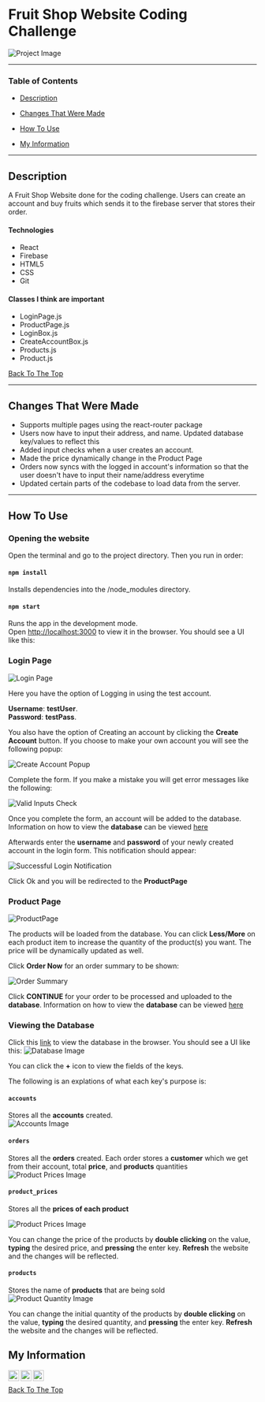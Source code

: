 # Fruit Shop Website Coding Challenge

![Project Image](./src/assets/images/fruitsunion.png)


---

### Table of Contents

- [Description](#description)
- [Changes That Were Made](#changes-that-were-made)
- [How To Use](#how-to-use)

- [My Information](#My-Information)

---

## Description

A Fruit Shop Website done for the coding challenge. Users can create an account and buy fruits which sends it to the firebase server that stores their order.

#### Technologies

- React
- Firebase
- HTML5
- CSS
- Git

#### Classes I think are important

- LoginPage.js
- ProductPage.js
- LoginBox.js
- CreateAccountBox.js
- Products.js
- Product.js

[Back To The Top](#4Hour-Fruit-Shop-Website-Coding-Challenge)

---
## Changes That Were Made

- Supports multiple pages using the react-router package
- Users now have to input their address, and name. Updated database key/values to reflect this
- Added input checks when a user creates an account. 
- Made the price dynamically change in the Product Page
- Orders now syncs with the logged in account's information so that the user doesn't have to input their name/address everytime
- Updated certain parts of the codebase to load data from the server. 

---
## How To Use

### Opening the website

Open the terminal and go to the project directory. Then you run in order:
#### `npm install`
Installs dependencies into the /node_modules directory.<br>

#### `npm start`

Runs the app in the development mode.<br>
Open [http://localhost:3000](http://localhost:3000) to view it in the browser. You should see a UI like this:

### Login Page

![Login Page](./src/assets/images/loginPage.PNG)

Here you have the option of Logging in using the test account. 

**Username**: **testUser**. \
**Password**: **testPass**. 

You also have the option of Creating an account by clicking the **Create Account** button. If you choose to make your own account you will see the following popup:   

![Create Account Popup](./src/assets/images/createAccountPopup.PNG)

Complete the form. If you make a mistake you will get error messages like the following: 

![Valid Inputs Check](./src/assets/images/validInputsCheck.PNG)


Once you complete the form, an account will be added to the database. Information on how to view the **database** can be viewed [here](#Viewing-the-Database)

Afterwards enter the **username** and **password** of your newly created account in the login form. This notification should appear:

![Successful Login Notification](./src/assets/images/successfulLoginNotification.PNG)

Click Ok and you will be redirected to the **ProductPage**

### Product Page

![ProductPage](./src/assets/images/productPage.PNG)

The products will be loaded from the database. You can click **Less/More** on each product item to increase the quantity of the product(s) you want. The price will be dynamically updated as well.
<br>

Click **Order Now** for an order summary to be shown:

![Order Summary](./src/assets/images/orderSummary.PNG)

Click **CONTINUE** for your order to be processed and uploaded to the **database**. Information on how to view the **database** can be viewed [here](#Viewing-the-Database )


### Viewing the Database  
Click this [link](https://console.firebase.google.com/project/fruit-website/database/fruit-website/data) to view the database in the browser. You should see a UI like this:
![Database Image](./src/assets/images/firebase.PNG)

You can click the **+** icon to view the fields of the keys. 

The following is an explations of what each key's purpose is:
#### `accounts`
Stores all the **accounts** created.<br>
![Accounts Image](./src/assets/images/accounts.PNG)

#### `orders`
Stores all the **orders** created. Each order stores a **customer** which we get from their account, total **price**, and **products** quantities <br>
![Product Prices Image](./src/assets/images/orders.PNG)


#### `product_prices`
Stores all the **prices of each product**

![Product Prices Image](./src/assets/images/product_prices.PNG)


You can change the price of the products by **double clicking** on the value, **typing** the desired price, and **pressing** the enter key. **Refresh** the website and the changes will be reflected.

#### `products`
Stores the name of **products** that are being sold<br>
![Product Quantity Image](./src/assets/images/product_quantities.PNG)

You can change the initial quantity of the products by **double clicking** on the value, **typing** the desired quantity, and **pressing** the enter key. **Refresh** the website and the changes will be reflected.





## My Information
[<img align="left" alt="corbynkwan" width="22px" src="https://raw.githubusercontent.com/iconic/open-iconic/master/svg/globe.svg" />](https://github.com/corbynkwan)
[<img align="left" alt="corbynkwan | LinkedIn" width="22px" src="https://cdn.jsdelivr.net/npm/simple-icons@v3/icons/linkedin.svg" />](https://www.linkedin.com/in/corbyn-kwan)
[<img align="left" alt="corbynkwan | Github" width="22px" src="https://cdn.jsdelivr.net/npm/simple-icons@v3/icons/github.svg" />](https://github.com/corbynkwan)




<br>

[Back To The Top](#4Hour-Fruit-Shop-Website-Coding-Challenge)
